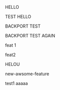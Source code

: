 HELLO

TEST HELLO

BACKPORT TEST

BACKPORT TEST AGAIN

feat 1

feat2

HELOU

new-awsome-feature

test1
aaaaa